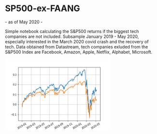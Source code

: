 # SP500-ex-FAANG
 \- as of May 2020 -
 
Simple notebook calculating the S&P500 returns if the biggest tech companies are not included. Subsample January 2019 - May 2020, especially interested in the March 2020 covid crash and the recovery of tech. 
Data obtained from Datastream, tech companies exluded from the S&P500 Index are Facebook, Amazon, Apple, Netflix, Alphabet, Microsoft. 


<img src="plot.png" width="350">
